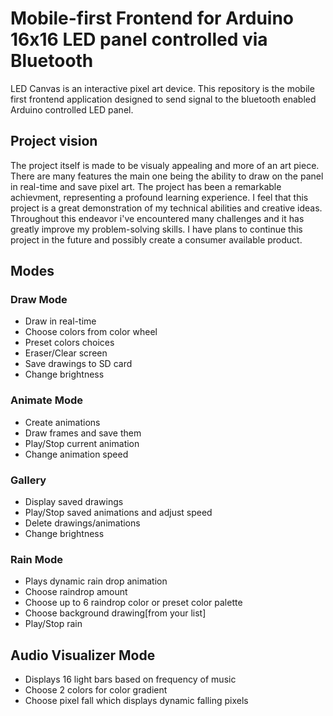 # Mobile-first Frontend for Arduino 16x16 LED panel controlled via Bluetooth

LED Canvas is an interactive pixel art device. This repository is the mobile first frontend application designed to send signal to the bluetooth enabled Arduino controlled LED panel. 

## Project vision
The project itself is made to be visualy appealing and more of an art piece. There are many features the main one being the ability to draw on the panel in real-time and save pixel art. The project has been a remarkable achievment, representing a profound learning experience. I feel that this project is a great demonstration of my technical abilities and creative ideas. Throughout this endeavor i've encountered many challenges and it has greatly improve my problem-solving skills. I have plans to continue this project in the future and possibly create a consumer available product.

## Modes

### Draw Mode
* Draw in real-time
* Choose colors from color wheel
* Preset colors choices
* Eraser/Clear screen
* Save drawings to SD card
* Change brightness

### Animate Mode
* Create animations
* Draw frames and save them
* Play/Stop current animation
* Change animation speed

### Gallery
* Display saved drawings
* Play/Stop saved animations and adjust speed
* Delete drawings/animations
* Change brightness

### Rain Mode
* Plays dynamic rain drop animation
* Choose raindrop amount
* Choose up to 6 raindrop color or preset color palette
* Choose background drawing[from your list]
* Play/Stop rain

## Audio Visualizer Mode
* Displays 16 light bars based on frequency of music
* Choose 2 colors for color gradient
* Choose pixel fall which displays dynamic falling pixels

